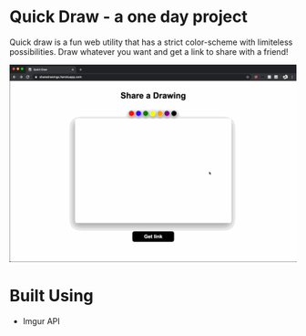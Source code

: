 # Quick Draw - a one day project

Quick draw is a fun web utility that has a strict color-scheme with limiteless possibilities. Draw whatever you want and get a link to share with a friend!

![](images/drawing1.gif)

# Built Using

- Imgur API
